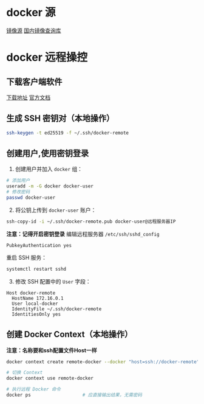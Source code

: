 # docker 源

[镜像源](https://github.com/DaoCloud/public-image-mirror/issues/2328)
[国内镜像查询库](https://docker.aityp.com/)

# docker 远程操控
## 下载客户端软件
[下载地址](https://download.docker.com/win/static/stable/x86_64/)
[官方文档]()
## 生成 SSH 密钥对（本地操作）
```bash
ssh-keygen -t ed25519 -f ~/.ssh/docker-remote
```
## 创建用户,使用密钥登录
1. 创建用户并加入 `docker` 组：
```bash
# 添加用户
useradd -m -G docker docker-user
# 修改密码
passwd docker-user 
```
2. 将公钥上传到 `docker-user` 账户：
```bash
ssh-copy-id -i ~/.ssh/docker-remote.pub docker-user@远程服务器IP
```
**注意：记得开启密钥登录**
编辑远程服务器 `/etc/ssh/sshd_config`
```
PubkeyAuthentication yes
```
重启 SSH 服务：
```bash
systemctl restart sshd
```
3. 修改 SSH 配置中的 `User` 字段：
```
Host docker-remote
  HostName 172.16.0.1
  User local-docker
  IdentityFile ~/.ssh/docker-remote
  IdentitiesOnly yes
```
## 创建 Docker Context（本地操作）
**注意：名称要和ssh配置文件Host一样**
```bash
docker context create remote-docker --docker "host=ssh://docker-remote" --description "Remote Docker via SSH"

# 切换 Context
docker context use remote-docker

# 执行远程 Docker 命令
docker ps                   # 应直接输出结果，无需密码
```